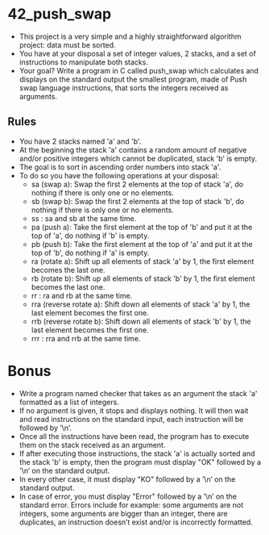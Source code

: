 # 42_push_swap

- This project is a very simple and a highly straightforward algorithm project: data must be sorted.
- You have at your disposal a set of integer values, 2 stacks, and a set of instructions to manipulate both stacks.
- Your goal? Write a program in C called push_swap which calculates and displays on the standard output the smallest program, made of Push swap language instructions, that sorts the integers received as arguments.

## Rules
- You have 2 stacks named 'a' and 'b'.
- At the beginning the stack 'a' contains a random amount of negative and/or positive integers which cannot be duplicated, stack 'b' is empty.
- The goal is to sort in ascending order numbers into stack 'a'.
- To do so you have the following operations at your disposal:
  - sa (swap a): Swap the first 2 elements at the top of stack 'a', do nothing if there is only one or no elements.
  - sb (swap b): Swap the first 2 elements at the top of stack 'b', do nothing if there is only one or no elements.
  - ss : sa and sb at the same time.
  - pa (push a): Take the first element at the top of 'b' and put it at the top of 'a', do nothing if 'b' is empty.
  - pb (push b): Take the first element at the top of 'a' and put it at the top of 'b', do nothing if 'a' is empty.
  - ra (rotate a): Shift up all elements of stack 'a' by 1, the first element becomes the last one.
  - rb (rotate b): Shift up all elements of stack 'b' by 1, the first element becomes the last one.
  - rr : ra and rb at the same time.
  - rra (reverse rotate a): Shift down all elements of stack 'a' by 1, the last element becomes the first one.
  - rrb (reverse rotate b): Shift down all elements of stack 'b' by 1, the last element becomes the first one.
  - rrr : rra and rrb at the same time.


# Bonus

* Write a program named checker that takes as an argument the stack 'a' formatted as a list of integers.
* If no argument is given, it stops and displays nothing. It will then wait and read instructions on the standard input, each instruction will be followed by ’\n’.
* Once all the instructions have been read, the program has to execute them on the stack received as an argument.
* If after executing those instructions, the stack 'a' is actually sorted and the stack 'b' is empty, then the program must display "OK" followed by a ’\n’ on the standard output.
* In every other case, it must display "KO" followed by a ’\n’ on the standard output.
* In case of error, you must display "Error" followed by a ’\n’ on the standard error. Errors include for example: some arguments are not integers, some arguments are bigger than an integer, there are duplicates, an instruction doesn’t exist and/or is incorrectly formatted.
